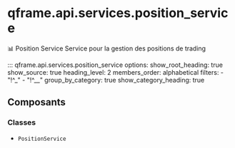 # qframe.api.services.position_service


📊 Position Service
Service pour la gestion des positions de trading


::: qframe.api.services.position_service
    options:
      show_root_heading: true
      show_source: true
      heading_level: 2
      members_order: alphabetical
      filters:
        - "!^_"
        - "!^__"
      group_by_category: true
      show_category_heading: true

## Composants

### Classes

- `PositionService`


